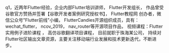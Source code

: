 q1，近两年Flutter经验，企业内部Flutter培训讲师， Flutter开发组长， 作品曾受谷歌官方赞扬并签署【谷歌开发者案例研究授权书】， Flutter教程网 创办者，微信公众号"Flutter前线"小编， FlutterCandies开源组织成员，具有： wechat_flutter， ncov_2019， nav_router等开源项目作品， 视频课程：Flutter实用例子进阶课程 ， 高仿谷歌翻译项目课程， 目前就职于珠海某公司， 持续对Flutter社区输出文章资源，主要关注移动端行业发展和技术更新迭代，不断进步。

<!--
**ahyangnb/ahyangnb** is a ✨ _special_ ✨ repository because its `README.md` (this file) appears on your GitHub profile.

Here are some ideas to get you started:

- 🔭 I’m currently working on ...
- 🌱 I’m currently learning ...
- 👯 I’m looking to collaborate on ...
- 🤔 I’m looking for help with ...
- 💬 Ask me about ...
- 📫 How to reach me: ...
- 😄 Pronouns: ...
- ⚡ Fun fact: ...
- Hi there 👋
-->
